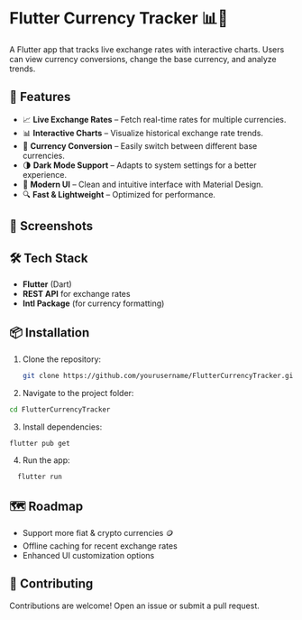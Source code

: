 # Flutter Currency Tracker 📊💱

A Flutter app that tracks live exchange rates with interactive charts. Users can view currency conversions, change the base currency, and analyze trends.

## 🚀 Features
- 📈 **Live Exchange Rates** – Fetch real-time rates for multiple currencies.
- 📊 **Interactive Charts** – Visualize historical exchange rate trends.
- 🔄 **Currency Conversion** – Easily switch between different base currencies.
- 🌗 **Dark Mode Support** – Adapts to system settings for a better experience.
- 🎨 **Modern UI** – Clean and intuitive interface with Material Design.
- 🔍 **Fast & Lightweight** – Optimized for performance.

## 📸 Screenshots


## 🛠 Tech Stack
- **Flutter** (Dart)
- **REST API** for exchange rates
- **Intl Package** (for currency formatting)

## 📦 Installation
1. Clone the repository:
   ```sh
   git clone https://github.com/yourusername/FlutterCurrencyTracker.git
   ```
2. Navigate to the project folder:
  ```sh
  cd FlutterCurrencyTracker
  ```
3. Install dependencies:
  ```sh
  flutter pub get
  ```
4. Run the app:
```sh
  flutter run
```

## 🗺 Roadmap
- Support more fiat & crypto currencies 🪙
- Offline caching for recent exchange rates
- Enhanced UI customization options

## 🤝 Contributing

Contributions are welcome! Open an issue or submit a pull request.
